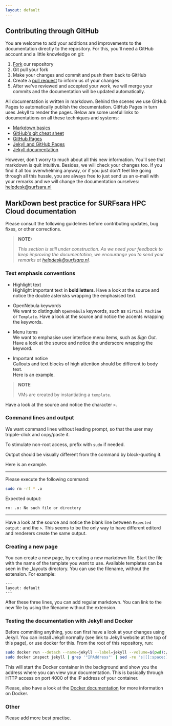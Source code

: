 ```yaml
---
layout: default
---
```


## Contributing through GitHub

You are welcome to add your additions and improvements to the documentation directly to the repository. For this, you'll need a GitHub account and a little knowledge on git:

 1. [Fork](https://help.github.com/articles/fork-a-repo/) our repository
 2. Git pull your fork
 3. Make your changes and commit and push them back to GitHub
 4. Create a [pull request](https://help.github.com/articles/proposing-changes-to-a-project-with-pull-requests/) to inform us of your changes
 5. After we've reviewed and accepted your work, we will merge your commits and the documentation will be updated automatically.

All documentation is written in markdown. Behind the scenes we use GitHub Pages to automatically publish the documentation. GitHub Pages in turn uses Jekyll to render the pages. Below are some useful links to documentations on all these techniques and systems:

 * [Markdown basics](https://help.github.com/articles/markdown-basics/)
 * [GitHub's git cheat sheet](https://help.github.com/articles/git-cheatsheet/)
 * [GitHub Pages](https://pages.github.com/)
 * [Jekyll and GitHub Pages](https://help.github.com/articles/using-jekyll-with-pages/)
 * [Jekyll documentation](https://jekyllrb.com/docs/home/)

However, don't worry to much about all this new information. You'll see that markdown is quit intuitive. Besides, we will check your changes too. If you find it all too overwhelming anyway, or if you just don't feel like going through all this hussle, you are always free to just send us an e-mail with your remarks and we will change the documentation ourselves: [helpdesk@surfsara.nl](mailto:helpdesk@surfsara.nl?subject=HPC%20Cloud%20documentation%20comments)

## MarkDown best practice for SURFsara HPC Cloud documentation

Please consult the following guidelines before contributing updates, bug fixes, 
or other corrections.

> **NOTE:**
>
> _This section is still under construction. As we need your feedback to keep 
improving the documentation, we encourange you to send your remarks at 
helpdesk@surfsara.nl._

### Text emphasis conventions

* Highlight text  
Highlight important text in **bold letters**. Have a look at the source and 
notice the double asterisks wrapping the emphasised text.

* OpenNebula keywords  
We want to distinguish `OpenNebula` keywords, such as `Virtual Machine` or 
`Template`. Have a look at the source and notice the accents wrapping the keywords.

* Menu items  
We want to emphasise user interface menu items, such as _Sign Out_. Have a look 
at the source and notice the underscore wrapping the keyword.

* Important notice  
Callouts and text blocks of high attention should be different to body text.  
Here is an example. 

> **NOTE**
>
>VMs are created by instantiating a `template`.

Have a look at the source and notice the character `>`.

### Command lines and output

We want command lines without leading prompt, so that the user may tripple-click and copy/paste it.

To stimulate non-root access, prefix with `sudo` if needed.

Output should be visually different from the command by block-quoting it.

Here is an example.

---

Please execute the following command:

```bash
sudo rm -rf * .o
```

Expected output:

>
```
rm: .o: No such file or directory
```

---

Have a look at the source and notice the blank line between `Expected output:` and the `>`.
This seems to be the only way to have different editord and renderers create the same output. 

### Creating a new page
You can create a new page, by creating a new markdown file. Start the file with the name of the template you want to use. Available templates can be seen in the _layouts directory. You can use the filename, without the extension. For example:

```
---
layout: default
---
```

After these three lines, you can add regular markdown. You can link to the new file by using the filename without the extension.

### Testing the documentation with Jekyll and Docker

Before commiting anything, you can first have a look at your changes using Jekyll. You can install Jekyll normally (see link to Jekyll website at the top of this page), or use docker for this. From the root of this repository, run:

```bash
sudo docker run --detach --name=jekyll --label=jekyll --volume=$(pwd):/srv/jekyll -t jekyll/jekyll jekyll s
sudo docker inspect jekyll | grep '"IPAddress"' | sed -re 's|[[:space:]]*"IPAddress": "([^"]+)",|View your documentation at http://\1:4000|'
```

This will start the Docker container in the background and show you the address where you can view your documentation. This is basically through HTTP access on port 4000 of the IP address of your container.

Please, also have a look at the [Docker documentation](https://docs.docker.com/) for more information on Docker.

### Other

Please add more best practise.
